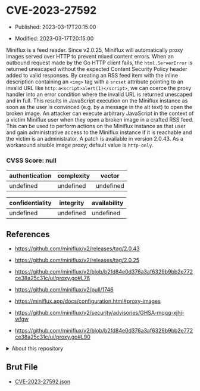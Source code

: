 # CVE-2023-27592

- Published: 2023-03-17T20:15:00

- Modified: 2023-03-17T20:15:00

Miniflux is a feed reader. Since v2.0.25, Miniflux will automatically proxy images served over HTTP to prevent mixed content errors. When an outbound request made by the Go HTTP client fails, the `html.ServerError` is returned unescaped without the expected Content Security Policy header added to valid responses. By creating an RSS feed item with the inline description containing an `<img>` tag with a `srcset` attribute pointing to an invalid URL like `http:a<script>alert(1)</script>`, we can coerce the proxy handler into an error condition where the invalid URL is returned unescaped and in full. This results in JavaScript execution on the Miniflux instance as soon as the user is convinced (e.g. by a message in the alt text) to open the broken image. An attacker can execute arbitrary JavaScript in the context of a victim Miniflux user when they open a broken image in a crafted RSS feed. This can be used to perform actions on the Miniflux instance as that user and gain administrative access to the Miniflux instance if it is reachable and the victim is an administrator. A patch is available in version 2.0.43. As a workaround sisable image proxy; default value is `http-only`.

### CVSS Score: **null**

| authentication | complexity | vector |
| --- | --- | --- |
| undefined | undefined | undefined |

| confidentiality | integrity | availability |
| --- | --- | --- |
| undefined | undefined | undefined |

## References

* https://github.com/miniflux/v2/releases/tag/2.0.43

* https://github.com/miniflux/v2/releases/tag/2.0.25

* https://github.com/miniflux/v2/blob/b2fd84e0d376a3af6329b9bb2e772ce38a25c31c/ui/proxy.go#L76

* https://github.com/miniflux/v2/pull/1746

* https://miniflux.app/docs/configuration.html#proxy-images

* https://github.com/miniflux/v2/security/advisories/GHSA-mqqg-xjhj-wfgw

* https://github.com/miniflux/v2/blob/b2fd84e0d376a3af6329b9bb2e772ce38a25c31c/ui/proxy.go#L90

<details>
<summary>About this repository</summary> 

  This repository is part of the project [Live Hack CVE](https://github.com/Live-Hack-CVE). Main website can be found [www.live-hack.org](https://www.live-hack.org) 
  
  Made by [Sn0wAlice](https://github.com/Sn0wAlice) for the people that care about security and need to have a feed of the latest CVEs. Hope you enjoy it, don't forget to star the repo and follow me on [Twitter](https://twitter.com/Sn0wAlice) and [Github](https://github.com/Sn0wAlice). And that is my [personnal website](https://www.alice-snow.me/)

  - [Home Page](https://github.com/Live-Hack-CVE)
  - [Framework](https://github.com/Live-Hack-CVE/cve-framework)
  - [CVE database](https://github.com/Live-Hack-CVE/full_database)
  - [Changelog](https://github.com/Live-Hack-CVE/Changelog)
</details>

## Brut File

* [CVE-2023-27592.json](https://raw.githubusercontent.com/Live-Hack-CVE/full_database/main/cves/2023/CVE-2023-27592.json)

